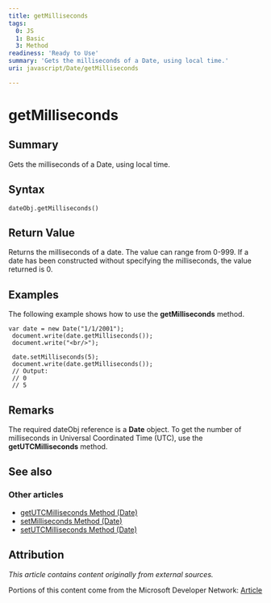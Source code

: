 ```yaml
---
title: getMilliseconds
tags:
  0: JS
  1: Basic
  3: Method
readiness: 'Ready to Use'
summary: 'Gets the milliseconds of a Date, using local time.'
uri: javascript/Date/getMilliseconds

---
```

# getMilliseconds

## Summary

Gets the milliseconds of a Date, using local time.

## Syntax

    dateObj.getMilliseconds()

## Return Value

Returns the milliseconds of a date. The value can range from 0-999. If a date has been constructed without specifying the milliseconds, the value returned is 0.

## Examples

The following example shows how to use the **getMilliseconds** method.

``` {.js}
var date = new Date("1/1/2001");
 document.write(date.getMilliseconds());
 document.write("<br/>");

 date.setMilliseconds(5);
 document.write(date.getMilliseconds());
 // Output:
 // 0
 // 5
```

## Remarks

The required dateObj reference is a **Date** object. To get the number of milliseconds in Universal Coordinated Time (UTC), use the **getUTCMilliseconds** method.

## See also

### Other articles

-   [getUTCMilliseconds Method (Date)](/javascript/Date/getUTCMilliseconds)
-   [setMilliseconds Method (Date)](/javascript/Date/setMilliseconds)
-   [setUTCMilliseconds Method (Date)](/javascript/Date/setUTCMilliseconds)

## Attribution

*This article contains content originally from external sources.*

Portions of this content come from the Microsoft Developer Network: [Article](http://msdn.microsoft.com/en-us/library/ie/52s3k2tf(v=vs.94).aspx)

